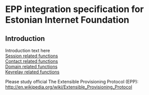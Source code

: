 # EPP integration specification for Estonian Internet Foundation

## Introduction
Introduction text here  
[Session related functions](session.md)  
[Contact related functions](contact.md)  
[Domain related functions](domain.md)  
[Keyrelay related functions](keyrelay.md)

Please study official The Extensible Provisioning Protocol (EPP):<br>
http://en.wikipedia.org/wiki/Extensible_Provisioning_Protocol
